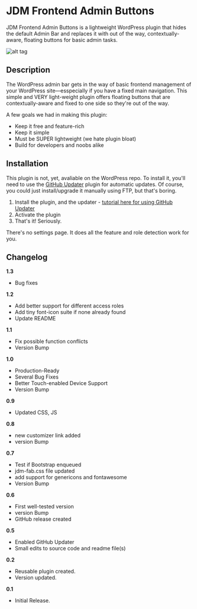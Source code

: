 # JDM Frontend Admin Buttons
JDM Frontend Admin Buttons is a lightweight WordPress plugin that hides the default Admin Bar and replaces it with out of the way, contextually-aware, floating buttons for basic admin tasks.

![alt tag](http://labs.jdmdigital.co/wp-content/uploads/sites/4/2015/12/frontend-admin-buttons-header.png)

## Description
The WordPress admin bar gets in the way of basic frontend management of your WordPress site&mdash;esspecially if you have a fixed main navigation.  This simple and VERY light-weight plugin offers floating buttons that are contextually-aware and fixed to one side so they're out of the way.

A few goals we had in making this plugin:

*	Keep it free and feature-rich
*	Keep it simple
*	Must be SUPER lightweight (we hate plugin bloat)
*	Build for developers and noobs alike

## Installation
This plugin is not, yet, avaliable on the WordPress repo.  To install it, you'll need to use the [GitHub Updater](https://github.com/afragen/github-updater) plugin for automatic updates.  Of course, you could just install/upgrade it manually using FTP, but that's boring.

1. Install the plugin, and the updater - [tutorial here for using GitHub Updater](http://labs.jdmdigital.co/plugins/github-updates/)
2. Activate the plugin
3. That's it!  Seriously. 

There's no settings page.  It does all the feature and role detection work for you.

## Changelog

**1.3**
* Bug fixes

**1.2**
* Add better support for different access roles
* Add tiny font-icon suite if none already found
* Update README

**1.1**
* Fix possible function conflicts
* Version Bump

**1.0**
* Production-Ready
* Several Bug Fixes
* Better Touch-enabled Device Support
* Version Bump

**0.9**
* Updated CSS, JS

**0.8**
* new customizer link added
* version Bump

**0.7**
* Test if Bootstrap enqueued
* jdm-fab.css file updated
* add support for genericons and fontawesome
* Version Bump

**0.6**
* First well-tested version
* version Bump
* GitHub release created

**0.5**
* Enabled GitHub Updater
* Small edits to source code and readme file(s)

**0.2**
* Reusable plugin created.
* Version updated.

**0.1**
* Initial Release.